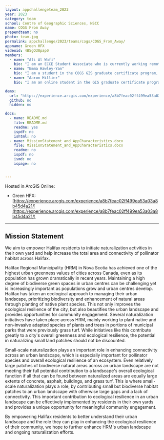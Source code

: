```yaml
---
layout: appchallengeteam_2023
year: 2023
category: team
school: Centre of Geographic Sciences, NSCC
name: COGS From Away
prependteam: no
photo: team.jpg
permalink: appchallenge/2023/teams/cogs/COGS_From_Away/
appname: Green HFX
videoid: 4B5gQ38pap0
members:
  - name: "Ali Al Wafi"
    bio: "I am an ECCE Student Associate who is currently working remotely on a GIS graduate certificate from the Centre of Geographic Sciences (NSCC) in Nova Scotia. I completed a Bachelor of Science in Biology, GIS, and Psychology from the University of Toronto Mississauga. My previous work experience includes several years of working in various research greenhouses in Ontario. I have also had the privilege of founding a local wedding entertainment business. Outside of work and studies, I have a passion for maps, plants, and nautical activities. Paddling and sailing the Great Lakes is my jam! Whenever I've got some downtime, you'll catch me out there on the waves, soaking up the sun and enjoying the thrill of it all."
  - name: "Emma Hawley-Yan"
    bio: "I am a student in the COGS GIS graduate certificate program, living in Guelph, Ontario. I completed my undergraduate degree in 2018, obtaining a Joint Honours Bachelor of Environmental Studies in Biology & Environment and Resource Sustainability, as well as a Diploma in Ecological Restoration and Rehabilitation from the University of Waterloo. I am passionate about socio-environmental sustainability and community-driven stewardship, and am  excited to apply the incredible technical knowledge I'm gaining at COGS to the environmental and social issues I care most about. In the past few years, I've worked as an outdoor education specialist, a species at risk biologist, an education & outreach coordinator in the environmental non-profit sector, and (detouring briefly) as co-founder, owner and operator of a small take-out restaurant in Toronto. In my spare time, I most enjoy going on long hikes, backcountry canoeing, making art, cooking delicious food, and relaxing at home with my partner, many house plants, and three pet bunnies."
  - name: "Aaron Hillier"
    bio: "I am an online student in the GIS graduate certificate program at COGS, currently living in Corner Brook on the west coast of Newfoundland. I also hold a Bachelor of Arts degree in geography and French from Saint Mary's University in Halifax, Nova Scotia. My education has helped me build a solid foundation of geographic theory in areas such as geodesy, cartography, remote sensing, urban planning, and environmental management. My current studies at COGS have been the “icing on the cake” so to speak, as I have been able to apply my theoretical knowledge in a very practical and hands-on way. In my free time, I love to play music, film and edit videos, and paint. I also love anything to do with the outdoors, such as camping, hiking, skiing, hunting, and fishing."

demo:
  url: "https://experience.arcgis.com/experience/a8b7feac02ff499ea53a03a8b45d4a21/"
  github: no
  hidden: no

docs:
  - name: README.md
    file: README.md
    readme: yes
    ispdf: no
    ishtml: no
  - name: MissionStatement_and_AppCharacteristics.docx
    file: MissionStatement_and_AppCharacteristics.docx
    readme: no
    ispdf: no
    ismd: no
    ispage: no


---
```


Hosted in ArcGIS Online:

- Green HFX: [https://experience.arcgis.com/experience/a8b7feac02ff499ea53a03a8b45d4a21/](https://experience.arcgis.com/experience/a8b7feac02ff499ea53a03a8b45d4a21/)


---

## Mission Statement

We aim to empower Halifax residents to initiate naturalization activities in their own yard and help increase the total area and connectivity of pollinator habitat across Halifax. 
 
Halifax Regional Municipality (HRM) in Nova Scotia has achieved one of the highest urban greenness values of cities across Canada, even as its population has grown dramatically in recent years. Maintaining a high degree of biodiverse green spaces in urban centres can be challenging yet is increasingly important as populations grow and urban centres develop. Halifax has taken an ecological approach to managing their urban landscape, prioritizing biodiversity and enhancement of natural areas through planting of native plant species. This not only improves the ecological resilience of the city, but also beautifies the urban landscape and provides opportunities for community engagement. Several naturalization initiatives have taken place across HRM, mainly working to plant native and non-invasive adapted species of plants and trees in portions of municipal parks that were previously grass turf. While initiatives like this contribute greatly to a city's overall greenness and ecological resilience, the potential in naturalizing small land patches should not be discounted. 
 
Small-scale naturalization plays an important role in enhancing connectivity across an urban landscape, which is especially important for pollinator species and overall ecological resilience of an ecosystem. Even relatively large patches of biodiverse natural areas across an urban landscape are not meeting their full potential contribution to a landscape's overall ecological function if all that can be found between naturalized areas are equally large extents of concrete, asphalt, buildings, and grass turf. This is where small-scale naturalization plays a role, by contributing small but biodiverse habitat patches to an urban landscape with otherwise large gaps and a lack of connectivity. This important contribution to ecological resilience in an urban landscape can be effectively implemented by residents in their own yards and provides a unique opportunity for meaningful community engagement.
 
By empowering Halifax residents to better understand their urban landscape and the role they can play in enhancing the ecological resilience of their community, we hope to further enhance HRM's urban landscape and ongoing naturalization efforts. 

